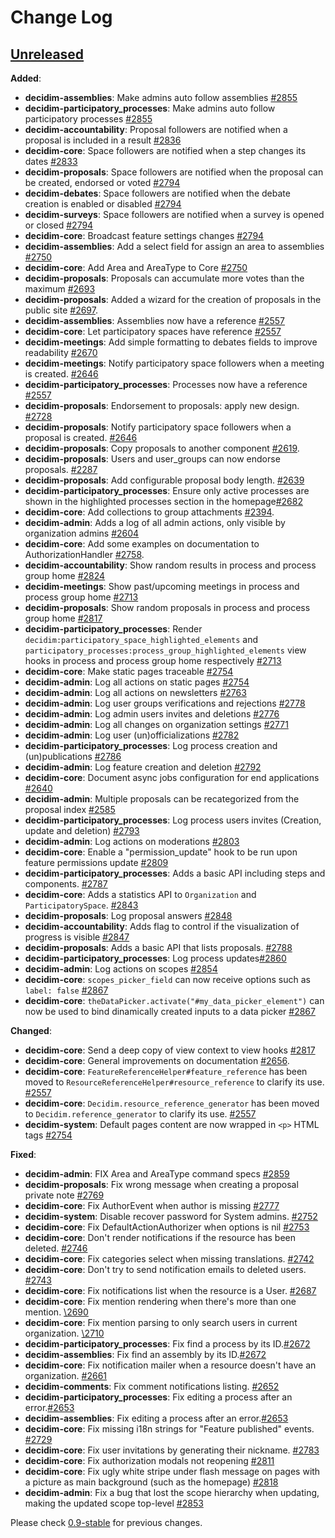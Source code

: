 # Change Log

## [Unreleased](https://github.com/decidim/decidim/tree/HEAD)

**Added**:

- **decidim-assemblies**: Make admins auto follow assemblies [\#2855](https://github.com/decidim/decidim/pull/2855)
- **decidim-participatory_processes**: Make admins auto follow participatory processes [\#2855](https://github.com/decidim/decidim/pull/2855)
- **decidim-accountability**: Proposal followers are notified when a proposal is included in a result [\#2836](https://github.com/decidim/decidim/pull/2836)
- **decidim-core**: Space followers are notified when a step changes its dates [\#2833](https://github.com/decidim/decidim/pull/2833)
- **decidim-proposals**: Space followers are notified when the proposal can be created, endorsed or voted [\#2794](https://github.com/decidim/decidim/pull/2794)
- **decidim-debates**: Space followers are notified when the debate creation is enabled or disabled [\#2794](https://github.com/decidim/decidim/pull/2794)
- **decidim-surveys**: Space followers are notified when a survey is opened or closed [\#2794](https://github.com/decidim/decidim/pull/2794)
- **decidim-core**: Broadcast feature settings changes [\#2794](https://github.com/decidim/decidim/pull/2794)
- **decidim-assemblies**: Add a select field for assign an area to assemblies [\#2750](https://github.com/decidim/decidim/pull/2750)
- **decidim-core**: Add Area and AreaType to Core [\#2750](https://github.com/decidim/decidim/pull/2750)
- **decidim-proposals**: Proposals can accumulate more votes than the maximum [\#2693](https://github.com/decidim/decidim/pull/2693)
- **decidim-proposals**: Added a wizard for the creation of proposals in the public site [\#2697](https://github.com/decidim/decidim/pull/2697).
- **decidim-assemblies**: Assemblies now have a reference [\#2557](https://github.com/decidim/decidim/pull/2557)
- **decidim-core**: Let participatory spaces have reference [\#2557](https://github.com/decidim/decidim/pull/2557)
- **decidim-meetings**: Add simple formatting to debates fields to improve readability [\#2670](https://github.com/decidim/decidim/issues/2670)
- **decidim-meetings**: Notify participatory space followers when a meeting is created. [\#2646](https://github.com/decidim/decidim/pull/2646)
- **decidim-participatory_processes**: Processes now have a reference [\#2557](https://github.com/decidim/decidim/pull/2557)
- **decidim-proposals**: Endorsement to proposals: apply new design. [\#2728](https://github.com/decidim/decidim/pull/2733)
- **decidim-proposals**: Notify participatory space followers when a proposal is created. [\#2646](https://github.com/decidim/decidim/pull/2646)
- **decidim-proposals**: Copy proposals to another component [\#2619](https://github.com/decidim/decidim/issues/2619).
- **decidim-proposals**: Users and user_groups can now endorse proposals. [\#2287](https://github.com/decidim/decidim/pull/2287)
- **decidim-proposals**: Add configurable proposal body length. [\#2639](https://github.com/decidim/decidim/pull/2639)
- **decidim-participatory_processes**: Ensure only active processes are shown in the highlighted processes section in the homepage[\#2682](https://github.com/decidim/decidim/pull/2682)
- **decidim-core**: Add collections to group attachments [\#2394](https://github.com/decidim/decidim/pull/2394).
- **decidim-admin**: Adds a log of all admin actions, only visible by organization admins [\#2604](https://github.com/decidim/decidim/pull/2604)
- **decidim-core**: Add some examples on documentation to AuthorizationHandler [\#2758](https://github.com/decidim/decidim/pull/2758).
- **decidim-accountability**: Show random results in process and process group home [\#2824](https://github.com/decidim/decidim/issues/2824)
- **decidim-meetings**: Show past/upcoming meetings in process and process group home [\#2713](https://github.com/decidim/decidim/issues/2713)
- **decidim-proposals**: Show random proposals in process and process group home [\#2817](https://github.com/decidim/decidim/issues/2817)
- **decidim-participatory_processes**: Render `decidim:participatory_space_highlighted_elements` and `participatory_processes:process_group_highlighted_elements` view hooks in process and process group home respectively [\#2713](https://github.com/decidim/decidim/issues/2713)
- **decidim-core**: Make static pages traceable [\#2754](https://github.com/decidim/decidim/pull/2754)
- **decidim-admin**: Log all actions on static pages [\#2754](https://github.com/decidim/decidim/pull/2754)
- **decidim-admin**: Log all actions on newsletters [\#2763](https://github.com/decidim/decidim/pull/2763)
- **decidim-admin**: Log user groups verifications and rejections [\#2778](https://github.com/decidim/decidim/pull/2778)
- **decidim-admin**: Log admin users invites and deletions [\#2776](https://github.com/decidim/decidim/pull/2776)
- **decidim-admin**: Log all changes on organization settings [\#2771](https://github.com/decidim/decidim/pull/2771)
- **decidim-admin**: Log user (un)officializations [\#2782](https://github.com/decidim/decidim/pull/2782)
- **decidim-participatory_processes**: Log process creation and (un)publications [\#2786](https://github.com/decidim/decidim/pull/2786)
- **decidim-admin**: Log feature creation and deletion [\#2792](https://github.com/decidim/decidim/pull/2792)
- **decidim-core**: Document async jobs configuration for end applications [\#2640](https://github.com/decidim/decidim/issues/2640)
- **decidim-admin**: Multiple proposals can be recategorized from the proposal index  [\#2585](https://github.com/decidim/decidim/pull/2585#issuecomment-366902187)
- **decidim-participatory_processes**: Log process users invites (Creation, update and deletion) [\#2793](https://github.com/decidim/decidim/pull/2793)
- **decidim-admin**: Log actions on moderations [\#2803](https://github.com/decidim/decidim/pull/2803)
- **decidim-core**: Enable a "permission_update" hook to be run upon feature permissions update [\#2809](https://github.com/decidim/decidim/pull/2809)
- **decidim-participatory_processes**: Adds a basic API including steps and components. [\#2787](https://github.com/decidim/decidim/pull/2787)
- **decidim-core**: Adds a statistics API to `Organization` and `ParticipatorySpace`. [\#2843](https://github.com/decidim/decidim/pull/2843)
- **decidim-proposals**: Log proposal answers [\#2848](https://github.com/decidim/decidim/pull/2848)
- **decidim-accountability**: Adds flag to control if the visualization of progress is visible [\#2847](https://github.com/decidim/decidim/pull/2847)
- **decidim-proposals**: Adds a basic API that lists proposals. [\#2788](https://github.com/decidim/decidim/pull/2788)
- **decidim-participatory_processes**: Log process updates[\#2860](https://github.com/decidim/decidim/pull/2860)
- **decidim-admin**: Log actions on scopes [\#2854](https://github.com/decidim/decidim/pull/2854)
- **decidim-core**: `scopes_picker_field` can now receive options such as `label: false` [\#2867](https://github.com/decidim/decidim/pull/2847)
- **decidim-core**: `theDataPicker.activate("#my_data_picker_element")` can now be used to bind dinamically created inputs to a data picker [\#2867](https://github.com/decidim/decidim/pull/2847)

**Changed**:

- **decidim-core**: Send a deep copy of view context to view hooks [\#2817](https://github.com/decidim/decidim/issues/2817)
- **decidim-core**: General improvements on documentation [\#2656](https://github.com/decidim/decidim/pull/2656).
- **decidim-core**: `FeatureReferenceHelper#feature_reference` has been moved to `ResourceReferenceHelper#resource_reference` to clarify its use. [\#2557](https://github.com/decidim/decidim/pull/2557)
- **decidim-core**: `Decidim.resource_reference_generator` has been moved to `Decidim.reference_generator` to clarify its use. [\#2557](https://github.com/decidim/decidim/pull/2557)
- **decidim-system**: Default pages content are now wrapped in `<p>` HTML tags [\#2754](https://github.com/decidim/decidim/pull/2754)

**Fixed**:
- **decidim-admin**: FIX Area and AreaType command specs [\#2859](https://github.com/decidim/decidim/pull/2859)
- **decidim-proposals**: Fix wrong message when creating a proposal private note [\#2769](https://github.com/decidim/decidim/pull/2769)
- **decidim-core**: Fix AuthorEvent when author is missing [\#2777](https://github.com/decidim/decidim/pull/2777)
- **decidim-system**: Disable recover password for System admins. [\#2752](https://github.com/decidim/decidim/pull/2752)
- **decidim-core**: Fix DefaultActionAuthorizer when options is nil [\#2753](https://github.com/decidim/decidim/pull/2753)
- **decidim-core**: Don't render notifications if the resource has been deleted. [\#2746](https://github.com/decidim/decidim/pull/2746)
- **decidim-core**: Fix categories select when missing translations. [\#2742](https://github.com/decidim/decidim/pull/2742)
- **decidim-core**: Don't try to send notification emails to deleted users. [\#2743](https://github.com/decidim/decidim/pull/2743)
- **decidim-core**: Fix notifications list when the resource is a User. [\#2687](https://github.com/decidim/decidim/pull/2687)
- **decidim-core**: Fix mention rendering when there's more than one mention. [\2690](https://github.com/decidim/decidim/pull/2690)
- **decidim-core**: Fix mention parsing to only search users in current organization. [\2710](https://github.com/decidim/decidim/pull/2710)
- **decidim-participatory_processes**: Fix find a process by its ID.[\#2672](https://github.com/decidim/decidim/pull/2672)
- **decidim-assemblies**: Fix find an assembly by its ID.[\#2672](https://github.com/decidim/decidim/pull/2672)
- **decidim-core**: Fix notification mailer when a resource doesn't have an organization. [\#2661](https://github.com/decidim/decidim/pull/2661)
- **decidim-comments**: Fix comment notifications listing. [\#2652](https://github.com/decidim/decidim/pull/2652)
- **decidim-participatory_processes**: Fix editing a process after an error.[\#2653](https://github.com/decidim/decidim/pull/2653)
- **decidim-assemblies**: Fix editing a process after an error.[\#2653](https://github.com/decidim/decidim/pull/2653)
- **decidim-core**: Fix missing i18n strings for "Feature published" events. [\#2729](https://github.com/decidim/decidim/pull/2729)
- **decidim-core**: Fix user invitations by generating their nickname. [\#2783](https://github.com/decidim/decidim/pull/2783)
- **decidim-core**: Fix authorization modals not reopening [\#2811](https://github.com/decidim/decidim/pull/2811)
- **decidim-core**: Fix ugly white stripe under flash message on pages with a picture as main background (such as the homepage) [\#2818](https://github.com/decidim/decidim/pull/2818)
- **decidim-admin**: Fix a bug that lost the scope hierarchy when updating, making the updated scope top-level [\#2853](https://github.com/decidim/decidim/pull/2853)

Please check [0.9-stable](https://github.com/decidim/decidim/blob/0.9-stable/CHANGELOG.md) for previous changes.
